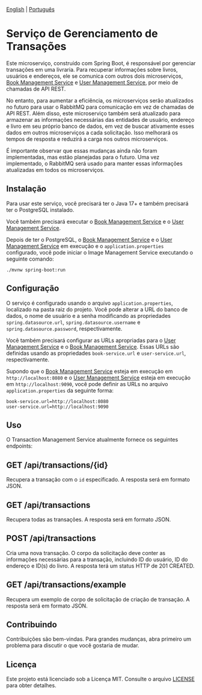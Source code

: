 [English](README.md) | [Português](README.pt-br.md)

# Serviço de Gerenciamento de Transações

Este microserviço, construído com Spring Boot, é responsável por gerenciar transações em uma livraria. Para recuperar informações sobre livros, usuários e endereços, ele se comunica com outros dois microserviços, [Book Management Service](https://github.com/georgrybski/book-management-service) e [User Management Service](https://github.com/georgrybski/user-management-service), por meio de chamadas de API REST.

No entanto, para aumentar a eficiência, os microserviços serão atualizados no futuro para usar o RabbitMQ para comunicação em vez de chamadas de API REST. Além disso, este microserviço também será atualizado para armazenar as informações necessárias das entidades de usuário, endereço e livro em seu próprio banco de dados, em vez de buscar ativamente esses dados em outros microserviços a cada solicitação. Isso melhorará os tempos de resposta e reduzirá a carga nos outros microserviços.

É importante observar que essas mudanças ainda não foram implementadas, mas estão planejadas para o futuro. Uma vez implementado, o RabbitMQ será usado para manter essas informações atualizadas em todos os microserviços.

## Instalação

Para usar este serviço, você precisará ter o Java 17+ e também precisará ter o PostgreSQL instalado.

Você também precisará executar o [Book Management Service](https://github.com/georgrybski/book-management-service) e o [User Management Service](https://github.com/georgrybski/user-management-service).

Depois de ter o PostgreSQL, o [Book Management Service](https://github.com/georgrybski/book-management-service) e o [User Management Service](https://github.com/georgrybski/user-management-service) em execução e o `application.properties` configurado, você pode iniciar o Image Management Service executando o seguinte comando:

```./mvnw spring-boot:run```

## Configuração

O serviço é configurado usando o arquivo `application.properties`, localizado na pasta raiz do projeto. Você pode alterar a URL do banco de dados, o nome de usuário e a senha modificando as propriedades `spring.datasource.url`, `spring.datasource.username` e `spring.datasource.password`, respectivamente.

Você também precisará configurar as URLs apropriadas para o [User Management Service](https://github.com/georgrybski/user-management-service) e o [Book Management Service](https://github.com/georgrybski/book-management-service). Essas URLs são definidas usando as propriedades `book-service.url` e `user-service.url`, respectivamente.

Supondo que o [Book Management Service](https://github.com/georgrybski/book-management-service) esteja em execução em `http://localhost:8080` e o [User Management Service](https://github.com/georgrybski/user-management-service) esteja em execução em `http://localhost:9090`, você pode definir as URLs no arquivo `application.properties` da seguinte forma:

```
book-service.url=http://localhost:8080
user-service.url=http://localhost:9090
```

## Uso

O Transaction Management Service atualmente fornece os seguintes endpoints:

## GET /api/transactions/{id}

Recupera a transação com o `id` especificado. A resposta será em formato JSON.

## GET /api/transactions

Recupera todas as transações. A resposta será em formato JSON.

## POST /api/transactions

Cria uma nova transação. O corpo da solicitação deve conter as informações necessárias para a transação, incluindo ID do usuário, ID do endereço e ID(s) do livro. A resposta terá um status HTTP de 201 CREATED.

## GET /api/transactions/example

Recupera um exemplo de corpo de solicitação de criação de transação. A resposta será em formato JSON.

## Contribuindo

Contribuições  são bem-vindas. Para grandes mudanças, abra primeiro um problema para discutir o que você gostaria de mudar.

## Licença

Este projeto está licenciado sob a Licença MIT. Consulte o arquivo [LICENSE](LICENSE) para obter detalhes.

